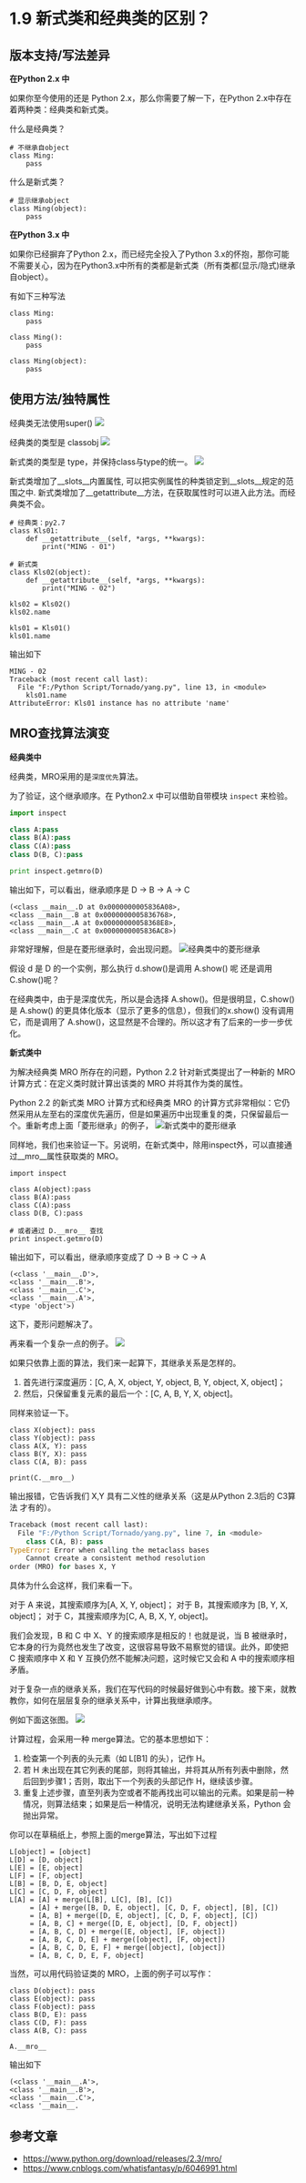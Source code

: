 # 1.9 新式类和经典类的区别？

## 版本支持/写法差异

**在Python 2.x 中**

如果你至今使用的还是 Python 2.x，那么你需要了解一下，在Python 2.x中存在着两种类：经典类和新式类。

什么是经典类？
```
# 不继承自object
class Ming:  
    pass
```


什么是新式类？
```
# 显示继承object
class Ming(object):  
    pass
```

**在Python 3.x 中**

如果你已经摒弃了Python 2.x，而已经完全投入了Python 3.x的怀抱，那你可能不需要关心，因为在Python3.x中所有的类都是新式类（所有类都(显示/隐式)继承自object）。

有如下三种写法
```
class Ming:
    pass

class Ming():
    pass

class Ming(object):
    pass
```

## 使用方法/独特属性

经典类无法使用super()
![](http://ovzwokrcz.bkt.clouddn.com/FiQgsckv8Sk8-zuLllzDZKJwjX-F)

经典类的类型是 classobj
![](http://ovzwokrcz.bkt.clouddn.com/FqMC3cqEzPsZQ-xwbVcnXblXw9MF)

新式类的类型是 type，并保持class与type的统一。
![](http://ovzwokrcz.bkt.clouddn.com/FnK_Jmnul-wMEHiM-ginMFORvr2w)

新式类增加了\__slots__内置属性, 可以把实例属性的种类锁定到\__slots__规定的范围之中.
新式类增加了\__getattribute__方法，在获取属性时可以进入此方法。而经典类不会。
```
# 经典类：py2.7
class Kls01:
    def __getattribute__(self, *args, **kwargs):
        print("MING - 01")

# 新式类
class Kls02(object):
    def __getattribute__(self, *args, **kwargs):
        print("MING - 02")

kls02 = Kls02()
kls02.name

kls01 = Kls01()
kls01.name
```
输出如下
```
MING - 02
Traceback (most recent call last):
  File "F:/Python Script/Tornado/yang.py", line 13, in <module>
    kls01.name
AttributeError: Kls01 instance has no attribute 'name'
```

## MRO查找算法演变

**经典类中**

经典类，MRO采用的是`深度优先`算法。

为了验证，这个继承顺序。在 Python2.x 中可以借助自带模块 `inspect` 来检验。
```python
import inspect

class A:pass
class B(A):pass
class C(A):pass
class D(B, C):pass

print inspect.getmro(D)
```
输出如下，可以看出，继承顺序是 D -> B -> A -> C
```shell
(<class __main__.D at 0x0000000005836A08>, 
<class __main__.B at 0x0000000005836768>, 
<class __main__.A at 0x00000000058368E8>, 
<class __main__.C at 0x0000000005836AC8>)
```

非常好理解，但是在菱形继承时，会出现问题。
![经典类中的菱形继承](http://ovzwokrcz.bkt.clouddn.com/Fjq2dK9FaBWIUAko_7f5TTzQuisk)

假设 d 是 D 的一个实例，那么执行 d.show()是调用 A.show() 呢 还是调用 C.show()呢？

在经典类中，由于是深度优先，所以是会选择 A.show()。但是很明显，C.show() 是 A.show() 的更具体化版本（显示了更多的信息），但我们的x.show() 没有调用它，而是调用了 A.show()，这显然是不合理的。所以这才有了后来的一步一步优化。

**新式类中**

为解决经典类 MRO 所存在的问题，Python 2.2 针对新式类提出了一种新的 MRO 计算方式：在定义类时就计算出该类的 MRO 并将其作为类的属性。

Python 2.2 的新式类 MRO 计算方式和经典类 MRO 的计算方式非常相似：它仍然采用从左至右的深度优先遍历，但是如果遍历中出现重复的类，只保留最后一个。重新考虑上面「菱形继承」的例子，
![新式类中的菱形继承](http://ovzwokrcz.bkt.clouddn.com/FiBEFUr6UFDiPcCB81TKkzHNPCMC)

同样地，我们也来验证一下。另说明，在新式类中，除用inspect外，可以直接通过\__mro__属性获取类的 MRO。
```
import inspect

class A(object):pass
class B(A):pass
class C(A):pass
class D(B, C):pass

# 或者通过 D.__mro__ 查找
print inspect.getmro(D)
```
输出如下，可以看出，继承顺序变成了 D -> B -> C -> A
```shell
(<class '__main__.D'>, 
<class '__main__.B'>, 
<class '__main__.C'>, 
<class '__main__.A'>, 
<type 'object'>)
```

这下，菱形问题解决了。

再来看一个复杂一点的例子。
![](http://ovzwokrcz.bkt.clouddn.com/FlYnrw0Wh6ccVsnW5Iv0QatQqOiF)

如果只依靠上面的算法，我们来一起算下，其继承关系是怎样的。

1. 首先进行深度遍历：[C, A, X, object, Y, object, B, Y, object, X, object]；
2. 然后，只保留重复元素的最后一个：[C, A, B, Y, X, object]。

同样来验证一下。
```
class X(object): pass
class Y(object): pass
class A(X, Y): pass
class B(Y, X): pass
class C(A, B): pass

print(C.__mro__)
```
输出报错，它告诉我们 X,Y 具有二义性的继承关系（这是从Python 2.3后的 C3算法 才有的）。
```python
Traceback (most recent call last):
  File "F:/Python Script/Tornado/yang.py", line 7, in <module>
    class C(A, B): pass
TypeError: Error when calling the metaclass bases
    Cannot create a consistent method resolution
order (MRO) for bases X, Y
```
具体为什么会这样，我们来看一下。

对于 A 来说，其搜索顺序为[A, X, Y, object]；
对于 B，其搜索顺序为 [B, Y, X, object]；
对于 C，其搜索顺序为[C, A, B, X, Y, object]。

我们会发现，B 和 C 中 X、Y 的搜索顺序是相反的！也就是说，当 B 被继承时，它本身的行为竟然也发生了改变，这很容易导致不易察觉的错误。此外，即使把 C 搜索顺序中 X 和 Y 互换仍然不能解决问题，这时候它又会和 A 中的搜索顺序相矛盾。

对于复杂一点的继承关系，我们在写代码的时候最好做到心中有数。接下来，就教教你，如何在层层复杂的继承关系中，计算出我继承顺序。

例如下面这张图。
![](http://ovzwokrcz.bkt.clouddn.com/FmMbI6hr0KZaAPcHFuFnaN-tKHqL)

计算过程，会采用一种 merge算法。它的基本思想如下：
1. 检查第一个列表的头元素（如 L[B1] 的头），记作 H。
2. 若 H 未出现在其它列表的尾部，则将其输出，并将其从所有列表中删除，然后回到步骤1；否则，取出下一个列表的头部记作 H，继续该步骤。
3. 重复上述步骤，直至列表为空或者不能再找出可以输出的元素。如果是前一种情况，则算法结束；如果是后一种情况，说明无法构建继承关系，Python 会抛出异常。

你可以在草稿纸上，参照上面的merge算法，写出如下过程
```
L[object] = [object]
L[D] = [D, object]
L[E] = [E, object]
L[F] = [F, object]
L[B] = [B, D, E, object]
L[C] = [C, D, F, object]
L[A] = [A] + merge(L[B], L[C], [B], [C])
     = [A] + merge([B, D, E, object], [C, D, F, object], [B], [C])
     = [A, B] + merge([D, E, object], [C, D, F, object], [C])
     = [A, B, C] + merge([D, E, object], [D, F, object])
     = [A, B, C, D] + merge([E, object], [F, object])
     = [A, B, C, D, E] + merge([object], [F, object])
     = [A, B, C, D, E, F] + merge([object], [object])
     = [A, B, C, D, E, F, object]
```

当然，可以用代码验证类的 MRO，上面的例子可以写作：
```
class D(object): pass
class E(object): pass
class F(object): pass
class B(D, E): pass
class C(D, F): pass
class A(B, C): pass

A.__mro__
```
输出如下
```shell
(<class '__main__.A'>, 
<class '__main__.B'>, 
<class '__main__.C'>, 
<class '__main__.
```


## 参考文章

- https://www.python.org/download/releases/2.3/mro/
- https://www.cnblogs.com/whatisfantasy/p/6046991.html